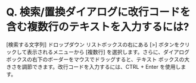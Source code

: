 # Q. 検索/置換ダイアログに改行コードを含む複数行のテキストを入力するには?

\[検索する文字列\] ドロップダウン リストボックスの右にある \[>\] ボタンをクリックして表示されるメニューから \[複数行\] を選択します。さらに、ダイアログ ボックスの右下のボーダーをマウスでドラッグすると、テキスト ボックスの大きさを調節できます。改行コードを入力するには、CTRL + Enter を使用します。
